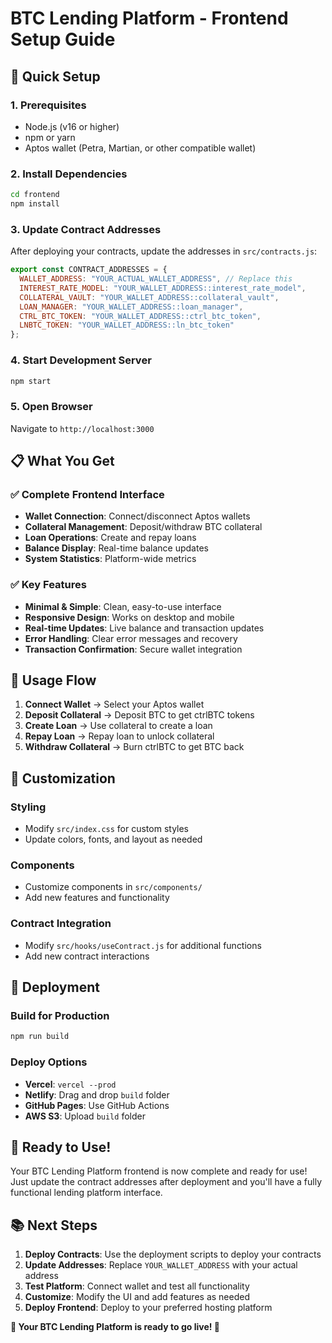 # BTC Lending Platform - Frontend Setup Guide

## 🚀 **Quick Setup**

### **1. Prerequisites**
- Node.js (v16 or higher)
- npm or yarn
- Aptos wallet (Petra, Martian, or other compatible wallet)

### **2. Install Dependencies**
```bash
cd frontend
npm install
```

### **3. Update Contract Addresses**
After deploying your contracts, update the addresses in `src/contracts.js`:

```javascript
export const CONTRACT_ADDRESSES = {
  WALLET_ADDRESS: "YOUR_ACTUAL_WALLET_ADDRESS", // Replace this
  INTEREST_RATE_MODEL: "YOUR_WALLET_ADDRESS::interest_rate_model",
  COLLATERAL_VAULT: "YOUR_WALLET_ADDRESS::collateral_vault",
  LOAN_MANAGER: "YOUR_WALLET_ADDRESS::loan_manager",
  CTRL_BTC_TOKEN: "YOUR_WALLET_ADDRESS::ctrl_btc_token",
  LNBTC_TOKEN: "YOUR_WALLET_ADDRESS::ln_btc_token"
};
```

### **4. Start Development Server**
```bash
npm start
```

### **5. Open Browser**
Navigate to `http://localhost:3000`

## 📋 **What You Get**

### **✅ Complete Frontend Interface**
- **Wallet Connection**: Connect/disconnect Aptos wallets
- **Collateral Management**: Deposit/withdraw BTC collateral
- **Loan Operations**: Create and repay loans
- **Balance Display**: Real-time balance updates
- **System Statistics**: Platform-wide metrics

### **✅ Key Features**
- **Minimal & Simple**: Clean, easy-to-use interface
- **Responsive Design**: Works on desktop and mobile
- **Real-time Updates**: Live balance and transaction updates
- **Error Handling**: Clear error messages and recovery
- **Transaction Confirmation**: Secure wallet integration

## 🎯 **Usage Flow**

1. **Connect Wallet** → Select your Aptos wallet
2. **Deposit Collateral** → Deposit BTC to get ctrlBTC tokens
3. **Create Loan** → Use collateral to create a loan
4. **Repay Loan** → Repay loan to unlock collateral
5. **Withdraw Collateral** → Burn ctrlBTC to get BTC back

## 🔧 **Customization**

### **Styling**
- Modify `src/index.css` for custom styles
- Update colors, fonts, and layout as needed

### **Components**
- Customize components in `src/components/`
- Add new features and functionality

### **Contract Integration**
- Modify `src/hooks/useContract.js` for additional functions
- Add new contract interactions

## 🚀 **Deployment**

### **Build for Production**
```bash
npm run build
```

### **Deploy Options**
- **Vercel**: `vercel --prod`
- **Netlify**: Drag and drop `build` folder
- **GitHub Pages**: Use GitHub Actions
- **AWS S3**: Upload `build` folder

## 🎉 **Ready to Use!**

Your BTC Lending Platform frontend is now complete and ready for use! Just update the contract addresses after deployment and you'll have a fully functional lending platform interface.

## 📚 **Next Steps**

1. **Deploy Contracts**: Use the deployment scripts to deploy your contracts
2. **Update Addresses**: Replace `YOUR_WALLET_ADDRESS` with your actual address
3. **Test Platform**: Connect wallet and test all functionality
4. **Customize**: Modify the UI and add features as needed
5. **Deploy Frontend**: Deploy to your preferred hosting platform

**🎉 Your BTC Lending Platform is ready to go live! 🚀**

